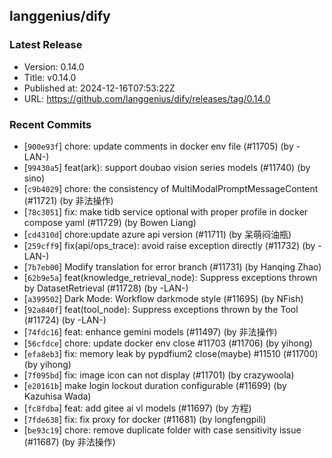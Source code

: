 
## langgenius/dify

### Latest Release
- Version: 0.14.0
- Title: v0.14.0
- Published at: 2024-12-16T07:53:22Z
- URL: https://github.com/langgenius/dify/releases/tag/0.14.0

### Recent Commits
- [`900e93f`] chore: update comments in docker env file (#11705) (by -LAN-)
- [`99430a5`] feat(ark): support doubao vision series models (#11740) (by sino)
- [`c9b4029`] chore: the consistency of MultiModalPromptMessageContent (#11721) (by 非法操作)
- [`78c3051`] fix: make tidb service optional with proper profile in docker compose yaml (#11729) (by Bowen Liang)
- [`cd4310d`] chore:update azure api version (#11711) (by 呆萌闷油瓶)
- [`259cff9`] fix(api/ops_trace): avoid raise exception directly (#11732) (by -LAN-)
- [`7b7eb00`] Modify translation for error branch (#11731) (by Hanqing Zhao)
- [`62b9e5a`] feat(knowledge_retrieval_node): Suppress exceptions thrown by DatasetRetrieval (#11728) (by -LAN-)
- [`a399502`] Dark Mode: Workflow darkmode style (#11695) (by NFish)
- [`92a840f`] feat(tool_node): Suppress exceptions thrown by the Tool (#11724) (by -LAN-)
- [`74fdc16`] feat: enhance gemini models (#11497) (by 非法操作)
- [`56cfdce`] chore: update docker env close #11703 (#11706) (by yihong)
- [`efa8eb3`] fix: memory leak by pypdfium2 close(maybe) #11510 (#11700) (by yihong)
- [`7f095bd`] fix: image icon can not display (#11701) (by crazywoola)
- [`e20161b`] make login lockout duration configurable (#11699) (by Kazuhisa Wada)
- [`fc8fdba`] feat: add gitee ai vl models (#11697) (by 方程)
- [`7fde638`] fix: fix proxy for docker (#11681) (by longfengpili)
- [`be93c19`] chore: remove duplicate folder with case sensitivity issue (#11687) (by 非法操作)

